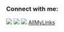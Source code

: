 


### Connect with me:
[<img src="https://img.icons8.com/color/48/000000/linkedin.png"/>](https://www.linkedin.com/in/fred-clay-182745273/)
[<img src="https://img.icons8.com/color/48/000000/twitter--v1.png"/>](https://twitter.com/fclay1977)
[<img src="https://img.icons8.com/fluent/48/000000/instagram-new.png"/>](https://www.instagram.com/fred.clay1977/)
[AllMyLinks](https://allmylinks.com/fredclay1977)






